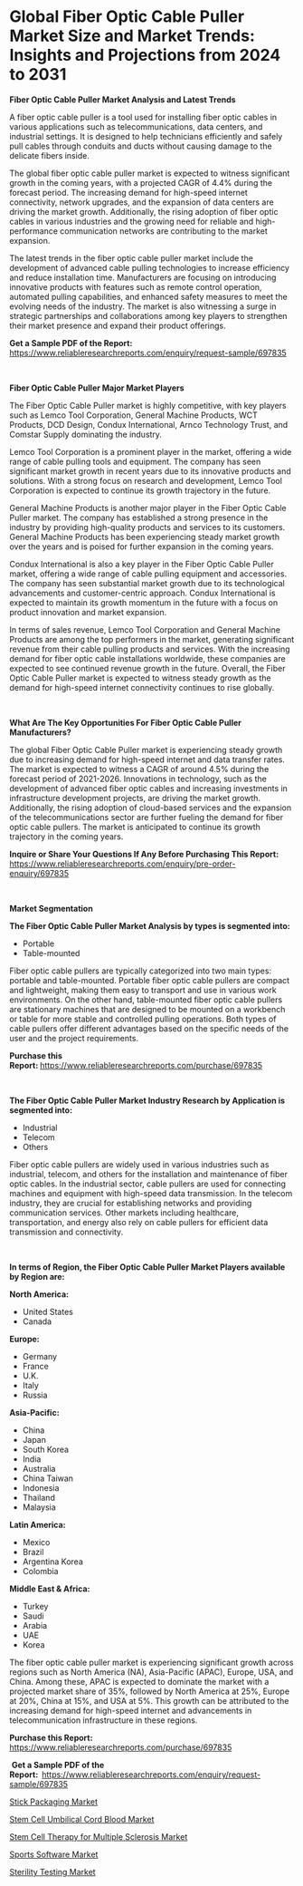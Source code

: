 <p><h1>Global Fiber Optic Cable Puller Market Size and Market Trends: Insights and Projections from 2024 to 2031</h1></p><p><strong>Fiber Optic Cable Puller Market Analysis and Latest Trends</strong></p>
<p><p>A fiber optic cable puller is a tool used for installing fiber optic cables in various applications such as telecommunications, data centers, and industrial settings. It is designed to help technicians efficiently and safely pull cables through conduits and ducts without causing damage to the delicate fibers inside.</p><p>The global fiber optic cable puller market is expected to witness significant growth in the coming years, with a projected CAGR of 4.4% during the forecast period. The increasing demand for high-speed internet connectivity, network upgrades, and the expansion of data centers are driving the market growth. Additionally, the rising adoption of fiber optic cables in various industries and the growing need for reliable and high-performance communication networks are contributing to the market expansion.</p><p>The latest trends in the fiber optic cable puller market include the development of advanced cable pulling technologies to increase efficiency and reduce installation time. Manufacturers are focusing on introducing innovative products with features such as remote control operation, automated pulling capabilities, and enhanced safety measures to meet the evolving needs of the industry. The market is also witnessing a surge in strategic partnerships and collaborations among key players to strengthen their market presence and expand their product offerings.</p></p>
<p><strong>Get a Sample PDF of the Report:&nbsp;</strong> <a href="https://www.reliableresearchreports.com/enquiry/request-sample/697835">https://www.reliableresearchreports.com/enquiry/request-sample/697835</a></p>
<p>&nbsp;</p>
<p><strong>Fiber Optic Cable Puller Major Market Players</strong></p>
<p><p>The Fiber Optic Cable Puller market is highly competitive, with key players such as Lemco Tool Corporation, General Machine Products, WCT Products, DCD Design, Condux International, Arnco Technology Trust, and Comstar Supply dominating the industry.</p><p>Lemco Tool Corporation is a prominent player in the market, offering a wide range of cable pulling tools and equipment. The company has seen significant market growth in recent years due to its innovative products and solutions. With a strong focus on research and development, Lemco Tool Corporation is expected to continue its growth trajectory in the future.</p><p>General Machine Products is another major player in the Fiber Optic Cable Puller market. The company has established a strong presence in the industry by providing high-quality products and services to its customers. General Machine Products has been experiencing steady market growth over the years and is poised for further expansion in the coming years.</p><p>Condux International is also a key player in the Fiber Optic Cable Puller market, offering a wide range of cable pulling equipment and accessories. The company has seen substantial market growth due to its technological advancements and customer-centric approach. Condux International is expected to maintain its growth momentum in the future with a focus on product innovation and market expansion.</p><p>In terms of sales revenue, Lemco Tool Corporation and General Machine Products are among the top performers in the market, generating significant revenue from their cable pulling products and services. With the increasing demand for fiber optic cable installations worldwide, these companies are expected to see continued revenue growth in the future. Overall, the Fiber Optic Cable Puller market is expected to witness steady growth as the demand for high-speed internet connectivity continues to rise globally.</p></p>
<p>&nbsp;</p>
<p><strong>What Are The Key Opportunities For Fiber Optic Cable Puller Manufacturers?</strong></p>
<p><p>The global Fiber Optic Cable Puller market is experiencing steady growth due to increasing demand for high-speed internet and data transfer rates. The market is expected to witness a CAGR of around 4.5% during the forecast period of 2021-2026. Innovations in technology, such as the development of advanced fiber optic cables and increasing investments in infrastructure development projects, are driving the market growth. Additionally, the rising adoption of cloud-based services and the expansion of the telecommunications sector are further fueling the demand for fiber optic cable pullers. The market is anticipated to continue its growth trajectory in the coming years.</p></p>
<p><strong>Inquire or Share Your Questions If Any Before Purchasing This Report:</strong> <a href="https://www.reliableresearchreports.com/enquiry/pre-order-enquiry/697835">https://www.reliableresearchreports.com/enquiry/pre-order-enquiry/697835</a></p>
<p>&nbsp;</p>
<p><strong>Market Segmentation</strong></p>
<p><strong>The Fiber Optic Cable Puller Market Analysis by types is segmented into:</strong></p>
<p><ul><li>Portable</li><li>Table-mounted</li></ul></p>
<p><p>Fiber optic cable pullers are typically categorized into two main types: portable and table-mounted. Portable fiber optic cable pullers are compact and lightweight, making them easy to transport and use in various work environments. On the other hand, table-mounted fiber optic cable pullers are stationary machines that are designed to be mounted on a workbench or table for more stable and controlled pulling operations. Both types of cable pullers offer different advantages based on the specific needs of the user and the project requirements.</p></p>
<p><strong>Purchase this Report:&nbsp;</strong><a href="https://www.reliableresearchreports.com/purchase/697835">https://www.reliableresearchreports.com/purchase/697835</a></p>
<p>&nbsp;</p>
<p><strong>The Fiber Optic Cable Puller Market Industry Research by Application is segmented into:</strong></p>
<p><ul><li>Industrial</li><li>Telecom</li><li>Others</li></ul></p>
<p><p>Fiber optic cable pullers are widely used in various industries such as industrial, telecom, and others for the installation and maintenance of fiber optic cables. In the industrial sector, cable pullers are used for connecting machines and equipment with high-speed data transmission. In the telecom industry, they are crucial for establishing networks and providing communication services. Other markets including healthcare, transportation, and energy also rely on cable pullers for efficient data transmission and connectivity.</p></p>
<p>&nbsp;</p>
<p><strong>In terms of Region, the Fiber Optic Cable Puller Market Players available by Region are:</strong></p>
<p>
    <p> <strong> North America: </strong>
        <ul>
            <li>United States</li>
            <li>Canada</li>
        </ul>
        </p> 
    <p> <strong> Europe: </strong>
        <ul>
            <li>Germany</li>
            <li>France</li>
            <li>U.K.</li>
            <li>Italy</li>
            <li>Russia</li>
        </ul>
        </p> 
    <p> <strong> Asia-Pacific: </strong>
        <ul>
            <li>China</li>
            <li>Japan</li>
            <li>South Korea</li>
            <li>India</li>
            <li>Australia</li>
            <li>China Taiwan</li>
            <li>Indonesia</li>
            <li>Thailand</li>
            <li>Malaysia</li>
        </ul>
        </p> 
    <p> <strong> Latin America: </strong>
        <ul>
            <li>Mexico</li>
            <li>Brazil</li>
            <li>Argentina Korea</li>
            <li>Colombia</li>
        </ul>
        </p> 
    <p> <strong> Middle East & Africa: </strong>
        <ul>
            <li>Turkey</li>
            <li>Saudi</li>
            <li>Arabia</li>
            <li>UAE</li>
            <li>Korea</li>
        </ul>
    </p>
    </p>
<p><p>The fiber optic cable puller market is experiencing significant growth across regions such as North America (NA), Asia-Pacific (APAC), Europe, USA, and China. Among these, APAC is expected to dominate the market with a projected market share of 35%, followed by North America at 25%, Europe at 20%, China at 15%, and USA at 5%. This growth can be attributed to the increasing demand for high-speed internet and advancements in telecommunication infrastructure in these regions.</p></p>
<p><strong>Purchase this Report: </strong><a href="https://www.reliableresearchreports.com/purchase/697835">https://www.reliableresearchreports.com/purchase/697835</a></p>
<p>&nbsp;<strong>Get a Sample PDF of the Report:&nbsp;&nbsp;</strong><a href="https://www.reliableresearchreports.com/enquiry/request-sample/697835">https://www.reliableresearchreports.com/enquiry/request-sample/697835</a></p>
<p><strong></strong></p>
<p><p><a href="https://medium.com/p/7d1eddab5def/edit">Stick Packaging Market</a></p><p><a href="https://medium.com/p/89defa67f616/edit">Stem Cell Umbilical Cord Blood Market</a></p><p><a href="https://medium.com/p/9e2d1466d66a/edit">Stem Cell Therapy for Multiple Sclerosis Market</a></p><p><a href="https://medium.com/@ameliahaley64/sports-software-market-trends-and-market-analysis-forecasted-for-period-2024-2031-d13da40a62cb">Sports Software Market</a></p><p><a href="https://medium.com/p/cb8a9e92763a/edit">Sterility Testing Market</a></p></p>